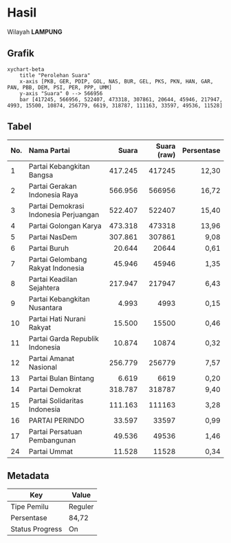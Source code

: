 # Hasil

Wilayah **LAMPUNG**

## Grafik

```mermaid
xychart-beta
    title "Perolehan Suara"
    x-axis [PKB, GER, PDIP, GOL, NAS, BUR, GEL, PKS, PKN, HAN, GAR, PAN, PBB, DEM, PSI, PER, PPP, UMM]
    y-axis "Suara" 0 --> 566956
    bar [417245, 566956, 522407, 473318, 307861, 20644, 45946, 217947, 4993, 15500, 10874, 256779, 6619, 318787, 111163, 33597, 49536, 11528]
```

## Tabel

| No. | Nama Partai                           | Suara   | Suara (raw) | Persentase |
|:--- |:------------------------------------- | -------:| -----------:| ----------:|
| 1   | Partai Kebangkitan Bangsa             | 417.245 | 417245      | 12,30      |
| 2   | Partai Gerakan Indonesia Raya         | 566.956 | 566956      | 16,72      |
| 3   | Partai Demokrasi Indonesia Perjuangan | 522.407 | 522407      | 15,40      |
| 4   | Partai Golongan Karya                 | 473.318 | 473318      | 13,96      |
| 5   | Partai NasDem                         | 307.861 | 307861      | 9,08       |
| 6   | Partai Buruh                          | 20.644  | 20644       | 0,61       |
| 7   | Partai Gelombang Rakyat Indonesia     | 45.946  | 45946       | 1,35       |
| 8   | Partai Keadilan Sejahtera             | 217.947 | 217947      | 6,43       |
| 9   | Partai Kebangkitan Nusantara          | 4.993   | 4993        | 0,15       |
| 10  | Partai Hati Nurani Rakyat             | 15.500  | 15500       | 0,46       |
| 11  | Partai Garda Republik Indonesia       | 10.874  | 10874       | 0,32       |
| 12  | Partai Amanat Nasional                | 256.779 | 256779      | 7,57       |
| 13  | Partai Bulan Bintang                  | 6.619   | 6619        | 0,20       |
| 14  | Partai Demokrat                       | 318.787 | 318787      | 9,40       |
| 15  | Partai Solidaritas Indonesia          | 111.163 | 111163      | 3,28       |
| 16  | PARTAI PERINDO                        | 33.597  | 33597       | 0,99       |
| 17  | Partai Persatuan Pembangunan          | 49.536  | 49536       | 1,46       |
| 24  | Partai Ummat                          | 11.528  | 11528       | 0,34       |


## Metadata

| Key             | Value   |
| --------------- | ------- |
| Tipe Pemilu     | Reguler |
| Persentase      | 84,72   |
| Status Progress | On      |



